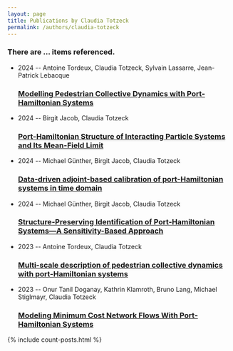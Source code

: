 ```yaml
---
layout: page
title: Publications by Claudia Totzeck
permalink: /authors/claudia-totzeck
---
```


<h3 id="number-posts">There are ... items referenced.</h3>
<ul class="post-list">
<li><span class='post-meta'>2024 -- Antoine Tordeux, Claudia Totzeck, Sylvain Lassarre, Jean-Patrick Lebacque</span><h3><a class='post-link' href="{{ site.baseurl }}/modelling-pedestrian-collective-dynamics-with-port-hamiltonian-systems">Modelling Pedestrian Collective Dynamics with Port-Hamiltonian Systems</a></h3></li>
<li><span class='post-meta'>2024 -- Birgit Jacob, Claudia Totzeck</span><h3><a class='post-link' href="{{ site.baseurl }}/port-hamiltonian-structure-of-interacting-particle-systems-and-its-mean-field-limit">Port-Hamiltonian Structure of Interacting Particle Systems and Its Mean-Field Limit</a></h3></li>
<li><span class='post-meta'>2024 -- Michael Günther, Birgit Jacob, Claudia Totzeck</span><h3><a class='post-link' href="{{ site.baseurl }}/data-driven-adjoint-based-calibration-of-port-hamiltonian-systems-in-time-domain">Data-driven adjoint-based calibration of port-Hamiltonian systems in time domain</a></h3></li>
<li><span class='post-meta'>2024 -- Michael Günther, Birgit Jacob, Claudia Totzeck</span><h3><a class='post-link' href="{{ site.baseurl }}/structure-preserving-identification-of-port-hamiltonian-systems-a-sensitivity-based-approach">Structure-Preserving Identification of Port-Hamiltonian Systems—A Sensitivity-Based Approach</a></h3></li>
<li><span class='post-meta'>2023 -- Antoine Tordeux, Claudia Totzeck</span><h3><a class='post-link' href="{{ site.baseurl }}/multi-scale-description-of-pedestrian-collective-dynamics-with-port-hamiltonian-systems">Multi-scale description of pedestrian collective dynamics with port-Hamiltonian systems</a></h3></li>
<li><span class='post-meta'>2023 -- Onur Tanil Doganay, Kathrin Klamroth, Bruno Lang, Michael Stiglmayr, Claudia Totzeck</span><h3><a class='post-link' href="{{ site.baseurl }}/modeling-minimum-cost-network-flows-with-port-hamiltonian-systems">Modeling Minimum Cost Network Flows With Port‐Hamiltonian Systems</a></h3></li>

</ul>
{% include count-posts.html %}
